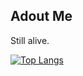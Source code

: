 ## Adout Me

Still alive.


[![Top Langs](https://github-readme-stats.vercel.app/api/top-langs/?username=Zekamashii)](https://github.com/anuraghazra/github-readme-stats)
